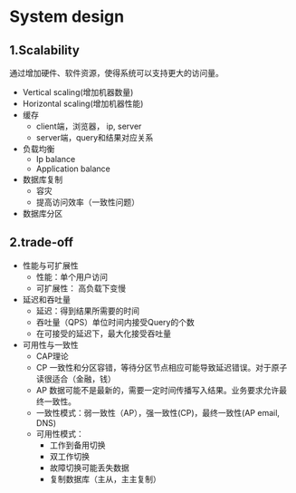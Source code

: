 
# System design

## 1.Scalability

通过增加硬件、软件资源，使得系统可以支持更大的访问量。

- Vertical scaling(增加机器数量)
- Horizontal scaling(增加机器性能)
- 缓存
  - client端，浏览器， ip, server
  - server端，query和结果对应关系
- 负载均衡
  - Ip balance
  - Application balance
- 数据库复制
  - 容灾
  - 提高访问效率（一致性问题）
- 数据库分区

## 2.trade-off

- 性能与可扩展性
  - 性能：单个用户访问
  - 可扩展性： 高负载下变慢
- 延迟和吞吐量
  - 延迟：得到结果所需要的时间
  - 吞吐量（QPS）单位时间内接受Query的个数
  - 在可接受的延迟下，最大化接受吞吐量
- 可用性与一致性
  - CAP理论
  - CP 一致性和分区容错，等待分区节点相应可能导致延迟错误。对于原子读很适合（金融，钱）
  - AP 数据可能不是最新的，需要一定时间传播写入结果。业务要求允许最终一致性。
  - 一致性模式：弱一致性（AP），强一致性(CP)，最终一致性(AP email, DNS)
  - 可用性模式：
    - 工作到备用切换
    - 双工作切换
    - 故障切换可能丢失数据
    - 复制数据库（主从，主主复制）

